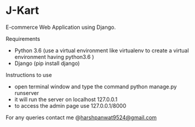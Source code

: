 # J-Kart
E-commerce Web Application using Django.

Requirements 

- Python 3.6 (use a virtual environment like virtualenv to create a virtual environment having python3.6 )
- Django (pip install django)

Instructions to use

- open terminal window and type the command python manage.py runserver
- it will run the server on localhost 127.0.0.1
- to access the admin page use 127.0.0.1/8000

For any queries contact me @harshpanwat9524@gmail.com
